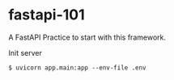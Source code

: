 # fastapi-101
A FastAPI Practice to start with this framework.

Init server
```
$ uvicorn app.main:app --env-file .env
```
